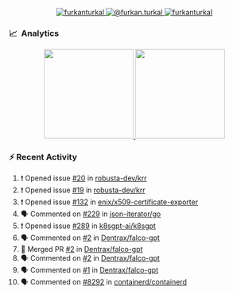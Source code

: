 <p align="center">
  <a href="https://linkedin.com/in/furkanturkal" target="blank">
    <img src="https://img.shields.io/badge/linkedin-%230077B5.svg?&style=for-the-badge&logo=linkedin&logoColor=white" alt="furkanturkal" />
  </a>
  <a href="https://medium.com/@furkan.turkal" target="blank">
    <img src="https://img.shields.io/badge/medium-%2312100E.svg?&style=for-the-badge&logo=medium&logoColor=white" alt="@furkan.turkal" />
  </a>
  <a href="https://twitter.com/furkanturkaI" target="blank">
    <img src="https://img.shields.io/badge/Twitter-1DA1F2?style=for-the-badge&logo=twitter&logoColor=white" alt="furkanturkaI" />
  </a>
</p>

### 📈 &nbsp;Analytics

<p align="center">
  <a href="https://coderstats.net/github/#Dentrax">
    <img height="180em" src="https://github-readme-stats-eight-theta.vercel.app/api?username=Dentrax&show_icons=true&theme=algolia&include_all_commits=true&count_private=true&line_height=26"/>
    <img height="180em" src="https://github-readme-stats-eight-theta.vercel.app/api/top-langs/?username=Dentrax&layout=compact&langs_count=8&theme=algolia&line_height=26"/>
  </a>
</p>

### :zap: Recent Activity

<!--START_SECTION:activity-->
1. ❗️ Opened issue [#20](https://github.com/robusta-dev/krr/issues/20) in [robusta-dev/krr](https://github.com/robusta-dev/krr)
2. ❗️ Opened issue [#19](https://github.com/robusta-dev/krr/issues/19) in [robusta-dev/krr](https://github.com/robusta-dev/krr)
3. ❗️ Opened issue [#132](https://github.com/enix/x509-certificate-exporter/issues/132) in [enix/x509-certificate-exporter](https://github.com/enix/x509-certificate-exporter)
4. 🗣 Commented on [#229](https://github.com/json-iterator/go/issues/229) in [json-iterator/go](https://github.com/json-iterator/go)
5. ❗️ Opened issue [#289](https://github.com/k8sgpt-ai/k8sgpt/issues/289) in [k8sgpt-ai/k8sgpt](https://github.com/k8sgpt-ai/k8sgpt)
6. 🗣 Commented on [#2](https://github.com/Dentrax/falco-gpt/issues/2) in [Dentrax/falco-gpt](https://github.com/Dentrax/falco-gpt)
7. 🎉 Merged PR [#2](https://github.com/Dentrax/falco-gpt/pull/2) in [Dentrax/falco-gpt](https://github.com/Dentrax/falco-gpt)
8. 🗣 Commented on [#2](https://github.com/Dentrax/falco-gpt/issues/2) in [Dentrax/falco-gpt](https://github.com/Dentrax/falco-gpt)
9. 🗣 Commented on [#1](https://github.com/Dentrax/falco-gpt/issues/1) in [Dentrax/falco-gpt](https://github.com/Dentrax/falco-gpt)
10. 🗣 Commented on [#8292](https://github.com/containerd/containerd/issues/8292) in [containerd/containerd](https://github.com/containerd/containerd)
<!--END_SECTION:activity-->
